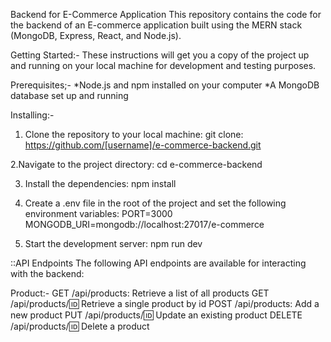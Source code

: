 Backend for E-Commerce Application
This repository contains the code for the backend of an E-commerce application built using the MERN stack (MongoDB, Express, React, and Node.js).

Getting Started:-
These instructions will get you a copy of the project up and running on your local machine for development and testing purposes.

Prerequisites;-
*Node.js and npm installed on your computer
*A MongoDB database set up and running

Installing:-
1. Clone the repository to your local machine:
git clone: https://github.com/[username]/e-commerce-backend.git

2.Navigate to the project directory:
cd e-commerce-backend

3. Install the dependencies:
npm install

4. Create a .env file in the root of the project and set the following environment variables:
PORT=3000
MONGODB_URI=mongodb://localhost:27017/e-commerce

5. Start the development server:
npm run dev

::API Endpoints
The following API endpoints are available for interacting with the backend:

Product:-
GET /api/products: Retrieve a list of all products
GET /api/products/:id: Retrieve a single product by id
POST /api/products: Add a new product
PUT /api/products/:id: Update an existing product
DELETE /api/products/:id: Delete a product
